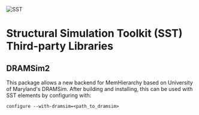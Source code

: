 ![SST](http://sst-simulator.org/img/sst-logo-small.png)

# Structural Simulation Toolkit (SST) Third-party Libraries

## DRAMSim2

This package allows a new backend for MemHierarchy based on University of Maryland's DRAMSim. After building and installing, this can be used with SST elements by configuring with:

````
configure --with-dramsim=<path_to_dramsim>
````

